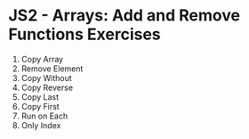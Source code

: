 # JS2 - Arrays: Add and Remove Functions Exercises

1. Copy Array
2. Remove Element
3. Copy Without
4. Copy Reverse
5. Copy Last
6. Copy First
7. Run on Each
8. Only Index
